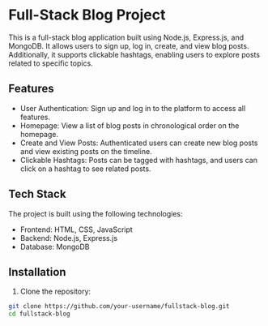 # Full-Stack Blog Project

This is a full-stack blog application built using Node.js, Express.js, and MongoDB. It allows users to sign up, log in, create, and view blog posts. Additionally, it supports clickable hashtags, enabling users to explore posts related to specific topics.

## Features

- User Authentication: Sign up and log in to the platform to access all features.
- Homepage: View a list of blog posts in chronological order on the homepage.
- Create and View Posts: Authenticated users can create new blog posts and view existing posts on the timeline.
- Clickable Hashtags: Posts can be tagged with hashtags, and users can click on a hashtag to see related posts.

## Tech Stack

The project is built using the following technologies:

- Frontend: HTML, CSS, JavaScript
- Backend: Node.js, Express.js
- Database: MongoDB

## Installation

1. Clone the repository:

```bash
git clone https://github.com/your-username/fullstack-blog.git
cd fullstack-blog
